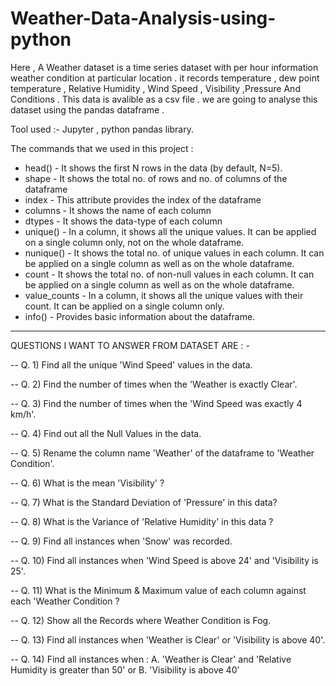 # Weather-Data-Analysis-using-python
Here , A Weather dataset is a time series dataset with per hour information weather condition at particular location . it records temperature , dew point temperature , Relative Humidity , Wind Speed , Visibility ,Pressure And Conditions .  This data is avalible as a csv file . we are going to analyse this dataset using the pandas dataframe .

Tool used :- Jupyter , python pandas library. 

The commands that we used in this project :

* head() - It shows the first N rows in the data (by default, N=5).
* shape - It shows the total no. of rows and no. of columns of the dataframe
* index - This attribute provides the index of the dataframe
* columns - It shows the name of each column
* dtypes - It shows the data-type of each column
* unique() - In a column, it shows all the unique values. It can be applied on a single column only, not on the whole dataframe.
* nunique() - It shows the total no. of unique values in each column. It can be applied on a single column as well as on the whole dataframe.
* count - It shows the total no. of non-null values in each column. It can be applied on a single column as well as on the whole dataframe.
* value_counts - In a column, it shows all the unique values with their count. It can be applied on a single column only.
* info() - Provides basic information about the dataframe.

--------------------------------------------
QUESTIONS I WANT TO ANSWER FROM DATASET ARE : -

-- Q. 1)  Find all the unique 'Wind Speed' values in the data.

-- Q. 2) Find the number of times when the 'Weather is exactly Clear'.

-- Q. 3) Find the number of times when the 'Wind Speed was exactly 4 km/h'.

-- Q. 4) Find out all the Null Values in the data.

-- Q. 5) Rename the column name 'Weather' of the dataframe to 'Weather Condition'.

-- Q. 6) What is the mean 'Visibility' ?

-- Q. 7) What is the Standard Deviation of 'Pressure'  in this data?

-- Q. 8) What is the Variance of 'Relative Humidity' in this data ?

-- Q. 9) Find all instances when 'Snow' was recorded.

-- Q. 10) Find all instances when 'Wind Speed is above 24' and 'Visibility is 25'.

-- Q. 11) What is the Minimum & Maximum value of each column against each 'Weather Condition ?

-- Q. 12) Show all the Records where Weather Condition is Fog.

-- Q. 13) Find all instances when 'Weather is Clear' or 'Visibility is above 40'.

-- Q. 14) Find all instances when :
   A. 'Weather is Clear' and 'Relative Humidity is greater than 50'
   or
   B. 'Visibility is above 40'
